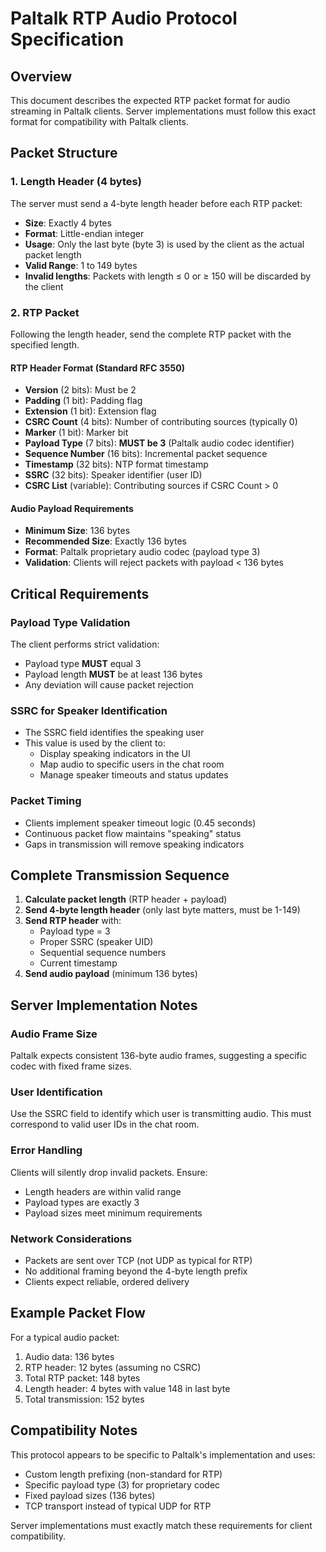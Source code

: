 # Paltalk RTP Audio Protocol Specification

## Overview

This document describes the expected RTP packet format for audio streaming in Paltalk clients. Server implementations must follow this exact format for compatibility with Paltalk clients.

## Packet Structure

### 1. Length Header (4 bytes)

The server must send a 4-byte length header before each RTP packet:
- **Size**: Exactly 4 bytes
- **Format**: Little-endian integer
- **Usage**: Only the last byte (byte 3) is used by the client as the actual packet length
- **Valid Range**: 1 to 149 bytes
- **Invalid lengths**: Packets with length ≤ 0 or ≥ 150 will be discarded by the client

### 2. RTP Packet

Following the length header, send the complete RTP packet with the specified length.

#### RTP Header Format (Standard RFC 3550)

- **Version** (2 bits): Must be 2
- **Padding** (1 bit): Padding flag
- **Extension** (1 bit): Extension flag
- **CSRC Count** (4 bits): Number of contributing sources (typically 0)
- **Marker** (1 bit): Marker bit
- **Payload Type** (7 bits): **MUST be 3** (Paltalk audio codec identifier)
- **Sequence Number** (16 bits): Incremental packet sequence
- **Timestamp** (32 bits): NTP format timestamp
- **SSRC** (32 bits): Speaker identifier (user ID)
- **CSRC List** (variable): Contributing sources if CSRC Count > 0

#### Audio Payload Requirements

- **Minimum Size**: 136 bytes
- **Recommended Size**: Exactly 136 bytes
- **Format**: Paltalk proprietary audio codec (payload type 3)
- **Validation**: Clients will reject packets with payload < 136 bytes

## Critical Requirements

### Payload Type Validation
The client performs strict validation:
- Payload type **MUST** equal 3
- Payload length **MUST** be at least 136 bytes
- Any deviation will cause packet rejection

### SSRC for Speaker Identification
- The SSRC field identifies the speaking user
- This value is used by the client to:
  - Display speaking indicators in the UI
  - Map audio to specific users in the chat room
  - Manage speaker timeouts and status updates

### Packet Timing
- Clients implement speaker timeout logic (0.45 seconds)
- Continuous packet flow maintains "speaking" status
- Gaps in transmission will remove speaking indicators

## Complete Transmission Sequence

1. **Calculate packet length** (RTP header + payload)
2. **Send 4-byte length header** (only last byte matters, must be 1-149)
3. **Send RTP header** with:
   - Payload type = 3
   - Proper SSRC (speaker UID)
   - Sequential sequence numbers
   - Current timestamp
4. **Send audio payload** (minimum 136 bytes)

## Server Implementation Notes

### Audio Frame Size
Paltalk expects consistent 136-byte audio frames, suggesting a specific codec with fixed frame sizes.

### User Identification
Use the SSRC field to identify which user is transmitting audio. This must correspond to valid user IDs in the chat room.

### Error Handling
Clients will silently drop invalid packets. Ensure:
- Length headers are within valid range
- Payload types are exactly 3
- Payload sizes meet minimum requirements

### Network Considerations
- Packets are sent over TCP (not UDP as typical for RTP)
- No additional framing beyond the 4-byte length prefix
- Clients expect reliable, ordered delivery

## Example Packet Flow

For a typical audio packet:
1. Audio data: 136 bytes
2. RTP header: 12 bytes (assuming no CSRC)
3. Total RTP packet: 148 bytes
4. Length header: 4 bytes with value 148 in last byte
5. Total transmission: 152 bytes

## Compatibility Notes

This protocol appears to be specific to Paltalk's implementation and uses:
- Custom length prefixing (non-standard for RTP)
- Specific payload type (3) for proprietary codec
- Fixed payload sizes (136 bytes)
- TCP transport instead of typical UDP for RTP

Server implementations must exactly match these requirements for client compatibility.
